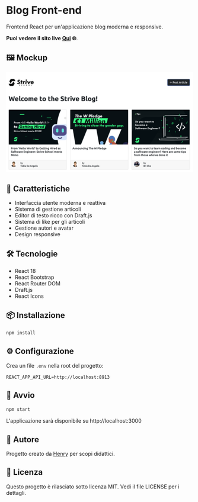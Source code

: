 
# Blog Front-end

Frontend React per un'applicazione blog moderna e responsive.

**Puoi vedere il sito live [Qui](https://6-node-express-mongo-db-ch-1-front-end.vercel.app/) 🌐**.

## 🖼️ Mockup

![Screenshot dell'applicazione](src/assets/ss_main.png)

## 🚀 Caratteristiche

- Interfaccia utente moderna e reattiva
- Sistema di gestione articoli
- Editor di testo ricco con Draft.js
- Sistema di like per gli articoli
- Gestione autori e avatar
- Design responsive

## 🛠 Tecnologie

- React 18
- React Bootstrap
- React Router DOM
- Draft.js
- React Icons

## 📦 Installazione

```bash
npm install
```

## ⚙️ Configurazione

Crea un file `.env` nella root del progetto:

```
REACT_APP_API_URL=http://localhost:8913
```

## 🚀 Avvio

```bash
npm start
```

L'applicazione sarà disponibile su http://localhost:3000

## 👤 Autore
Progetto creato da [Henry](https://github.com/henry8913) per scopi didattici.

## 📄 Licenza

Questo progetto è rilasciato sotto licenza MIT. Vedi il file LICENSE per i dettagli.
